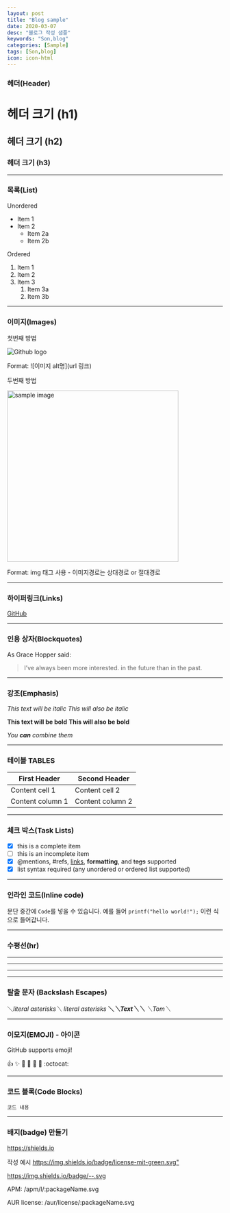 ```yaml
---
layout: post
title: "Blog sample"
date: 2020-03-07
desc: "블로그 작성 샘플"
keywords: "Son,blog"
categories: [Sample]
tags: [Son,blog]
icon: icon-html
---
```


### 헤더(Header)

# 헤더 크기 (h1) 
## 헤더 크기 (h2) 
### 헤더 크기 (h3) 

---

### 목록(List)

Unordered 
* Item 1 
* Item 2 
    * Item 2a 
    * Item 2b 

Ordered 
1. Item 1 
1. Item 2 
1. Item 3 
    1. Item 3a 
    1. Item 3b

---

### 이미지(Images)

첫번째 방법 

![Github logo](/images/markdown_logo.jpg) 

Format: ![이미지 alt명](url 링크) 


두번째 방법 

<a href="#"><img src="https://github.com/..각자절대경로../images/markdown_syntax.jpg" width="400px" alt="sample image"></a> 

Format: img 태그 사용 - 이미지경로는 상대경로 or 절대경로

---

### 하이퍼링크(Links)

[GitHub](http://github.com "깃허브")

---

### 인용 상자(Blockquotes)

As Grace Hopper said: 

> I’ve always been more interested. 
> in the future than in the past.

---

### 강조(Emphasis)

*This text will be italic* 
_This will also be italic_ 

**This text will be bold** 
__This will also be bold__ 

*You **can** combine them*

---

### 테이블 TABLES

First Header | Second Header 
------------ | ------------- 
Content cell 1 | Content cell 2 
Content column 1 | Content column 2

---

### 체크 박스(Task Lists)

- [x] this is a complete item 
- [ ] this is an incomplete item 
- [x] @mentions, #refs, [links](), **formatting**, and <del>tags</del> supported 
- [x] list syntax required (any unordered or ordered list supported)

---

### 인라인 코드(Inline code)

문단 중간에 `Code`를 넣을 수 있습니다. 
예를 들어 `printf("hello world!");` 이런 식으로 들어갑니다.

---

### 수평선(hr)

--- 
*** 
___

---

### 탈출 문자 (Backslash Escapes)

＼*literal asterisks＼* 
*literal asterisks* 
__＼*＼*Text＼*＼*__ 
_＼_Tom＼__

---

### 이모지(EMOJI) - 아이콘

GitHub supports emoji! 

:+1: :sparkles: :camel: :tada: 
:rocket: :metal: :octocat:

---

### 코드 블록(Code Blocks)

```
코드 내용
```

---

### 배지(badge) 만들기

https://shields.io

작성 예시 
<https://img.shields.io/badge/license-mit-green.svg"> 

https://img.shields.io/badge/--.svg 

APM: /apm/l/:packageName.svg 

AUR license: /aur/license/:packageName.svg